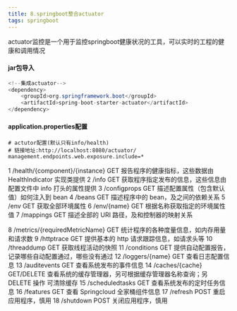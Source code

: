 ```yaml
---
title: 8.springboot整合actuator
tags: springboot
---
```


actuator监控是一个用于监控springboot健康状况的工具，可以实时的工程的健康和调用情况

#### jar包导入

```java
<!--集成actuator-->
<dependency>
    <groupId>org.springframework.boot</groupId>
    <artifactId>spring-boot-starter-actuator</artifactId>
</dependency>
```

#### application.properties配置

```properties
# actutor配置(默认只有info/health) 
# 链接地址:http://localhost:8080/actuator/
management.endpoints.web.exposure.include=*
```

1 /health/{component}/{instance} GET
报告程序的健康指标，这些数据由 HealthIndicator 实现类提供
2 /info GET
获取程序指定发布的信息，这些信息由配置文件中 info 打头的属性提供
3 /configprops GET
描述配置属性（包含默认值）如何注入到 bean
4 /beans GET
描述程序中的 bean，及之间的依赖关系
5 /env GET
获取全部环境属性
6 /env/{name} GET
根据名称获取指定的环境属性值
7 /mappings GET
描述全部的 URI 路径，及和控制器的映射关系

8 /metrics/{requiredMetricName} GET
统计程序的各种度量信息，如内存用量和请求数
9 /httptrace GET
提供基本的 http 请求跟踪信息，如请求头等
10 /threaddump GET
获取线程活动的快照
11 /conditions GET
提供自动配置报告，记录哪些自动配置通过，哪些没有通过
12 /loggers/{name} GET
查看日志配置信息
13 /auditevents GET
查看系统发布的事件信息
14 /caches/{cache} GET/DELETE
查看系统的缓存管理器，另可根据缓存管理器名称查询；另 DELETE 操作
可清除缓存
15 /scheduledtasks GET
查看系统发布的定时任务信息
16 /features GET
查看 Springcloud 全家桶组件信息
17 /refresh POST
重启应用程序，慎用
18 /shutdown POST
关闭应用程序，慎用